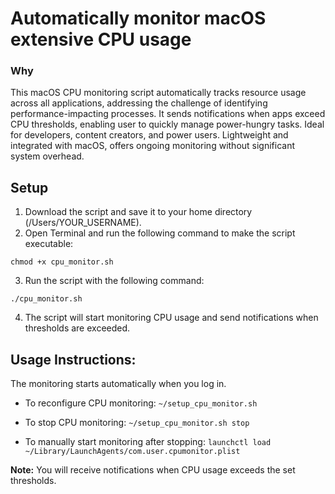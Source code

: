 # Automatically monitor macOS extensive CPU usage

### Why

This macOS CPU monitoring script automatically tracks resource usage across all applications, addressing the challenge of identifying performance-impacting processes. It sends notifications when apps exceed CPU thresholds, enabling user to quickly manage power-hungry tasks. Ideal for developers, content creators, and power users. Lightweight and integrated with macOS, offers ongoing monitoring without significant system overhead.

## Setup

1. Download the script and save it to your home directory (/Users/YOUR_USERNAME).
2. Open Terminal and run the following command to make the script executable:

```
chmod +x cpu_monitor.sh
```

3. Run the script with the following command:

```
./cpu_monitor.sh
```

4. The script will start monitoring CPU usage and send notifications when thresholds are exceeded.

## Usage Instructions:

The monitoring starts automatically when you log in.

- To reconfigure CPU monitoring:
`~/setup_cpu_monitor.sh`


- To stop CPU monitoring:
`~/setup_cpu_monitor.sh stop`


- To manually start monitoring after stopping:
`launchctl load ~/Library/LaunchAgents/com.user.cpumonitor.plist`


**Note:** You will receive notifications when CPU usage exceeds the set thresholds.

```
